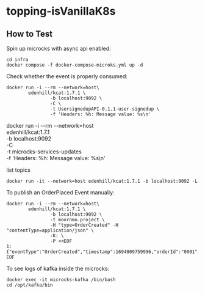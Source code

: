 # topping-isVanillaK8s

## How to Test



Spin up microcks with async api enabled:
```
cd infra
docker compose -f docker-compose-microks.yml up -d
```

Check whether the event is properly consumed:
```
docker run -i --rm --network=host\
        edenhill/kcat:1.7.1 \
                -b localhost:9092 \
                -C \
                -t UsersignedupAPI-0.1.1-user-signedup \
                -f 'Headers: %h: Message value: %s\n'
```


docker run -i --rm --network=host\
        edenhill/kcat:1.7.1 \
                -b localhost:9092 \
                -C \
                -t microcks-services-updates \
                -f 'Headers: %h: Message value: %s\n'

list topics
```
docker run -it --network=host edenhill/kcat:1.7.1 -b localhost:9092 -L
```


To publish an OrderPlaced Event manually:
```
docker run -i --rm --network=host\
        edenhill/kcat:1.7.1 \
                -b localhost:9092 \
                -t moornmo.project \
                -H "type=OrderCreated" -H "contentType=application/json" \
                -K: \
                -P <<EOF
1:{"eventType":"OrderCreated","timestamp":1694009759996,"orderId":"0001","customerId":null,"totalAmount":null,"shippingAddress":null}
EOF
```



To see logs of kafka inside the microcks:
```
docker exec -it microcks-kafka /bin/bash
cd /opt/kafka/bin
```
